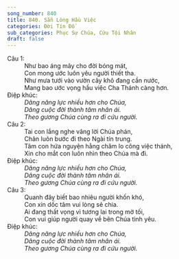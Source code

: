 ```yaml
---
song_number: 840
title: 840. Sẵn Lòng Hầu Việc
categories: Đời Tín Đồ
sub_categories: Phục Sự Chúa, Cứu Tội Nhân
draft: false
---
```

<dl><dt>Câu 1:</dt><dd data-verse="1">Như bao áng mây cho đời bóng mát, <br/>Con mong ước luôn yêu người thiết tha. <br/>Như mưa tưới vào vườn cây khô đang cần nước, <br/>Mang bao ước vọng hầu việc Cha Thánh càng hơn. </dd><dt>Điệp khúc:</dt><dd data-chorus="1"><em>Dâng năng lực nhiều hơn cho Chúa, <br/>Dâng cuộc đời thành tâm nhân ái. <br/>Theo gương Chúa cùng ra đi cứu người. </em></dd><dt>Câu 2:</dt><dd data-verse="2">Tai con lắng nghe vâng lời Chúa phán, <br/>Chân luôn bước đi theo Ngài tín trung. <br/>Tâm con hứa nguyện hằng chăm lo công việc thánh, <br/>Xin cho mắt con luôn nhìn theo Chúa mà đi. </dd><dt>Điệp khúc:</dt><dd data-chorus="1"><em>Dâng năng lực nhiều hơn cho Chúa, <br/>Dâng cuộc đời thành tâm nhân ái. <br/>Theo gương Chúa cùng ra đi cứu người. </em></dd><dt>Câu 3:</dt><dd data-verse="3">Quanh đây biết bao nhiêu người khốn khó, <br/>Con xin dốc tâm vui lòng sẻ chia. <br/>Ai đang thất vọng vì tương lai trong mờ tối, <br/>Con vui giúp người quay về bên Chúa tình yêu. </dd><dt>Điệp khúc:</dt><dd data-chorus="1"><em>Dâng năng lực nhiều hơn cho Chúa, <br/>Dâng cuộc đời thành tâm nhân ái. <br/>Theo gương Chúa cùng ra đi cứu người. </em></dd></dl>